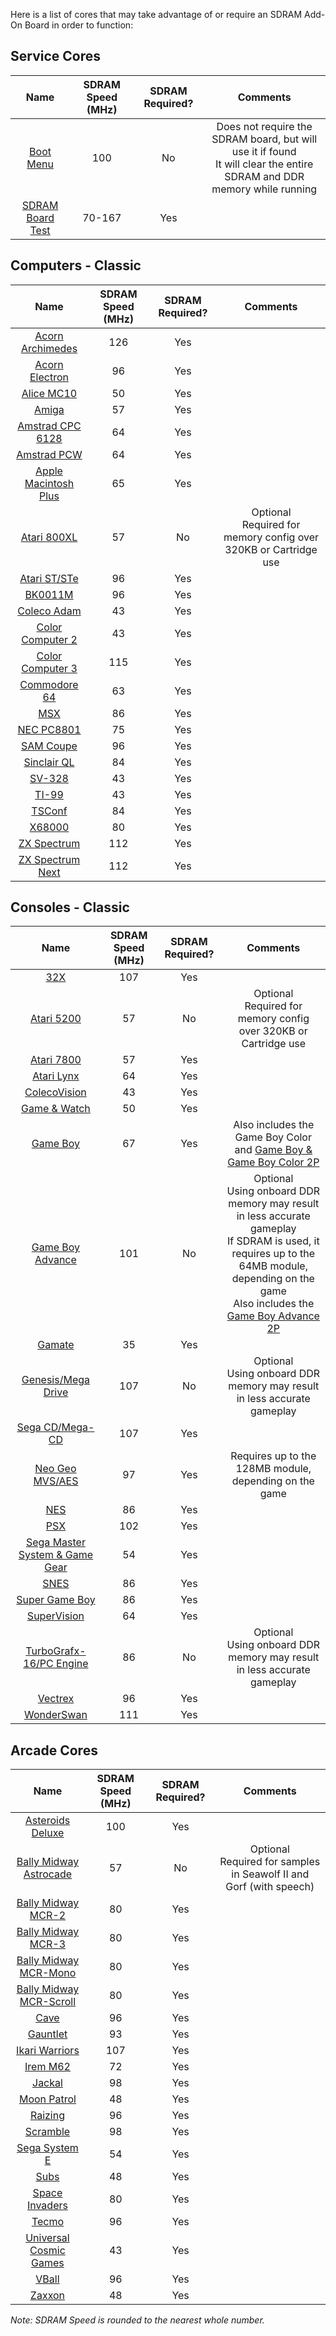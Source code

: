 Here is a list of cores that may take advantage of or require an SDRAM Add-On Board in order to function:
## Service Cores
| Name | SDRAM Speed (MHz) | SDRAM Required? | Comments |
|:---:|:---:|:---:|:---:|
| [Boot Menu](https://github.com/MiSTer-devel/Menu_MiSTer) | 100 | No | Does not require the SDRAM board, but will use it if found<br>It will clear the entire SDRAM and DDR memory while running |
| [SDRAM Board Test](https://github.com/MiSTer-devel/MemTest_MiSTer) | 70-167 | Yes | |

## Computers - Classic
| Name | SDRAM Speed (MHz) | SDRAM Required? | Comments |
|:---:|:---:|:---:|:---:|
| [Acorn Archimedes](https://github.com/MiSTer-devel/Archie_MiSTer) | 126 | Yes | |
| [Acorn Electron](https://github.com/MiSTer-devel/AcornElectron_MiSTer) | 96 | Yes | |
| [Alice MC10](https://github.com/MiSTer-devel/AliceMC10_MiSTer) | 50 | Yes | |
| [Amiga](https://github.com/MiSTer-devel/Minimig-AGA_MiSTer) | 57 | Yes | |
| [Amstrad CPC 6128](https://github.com/MiSTer-devel/Amstrad_MiSTer) | 64 | Yes | |
| [Amstrad PCW](https://github.com/MiSTer-devel/Amstrad-PCW_MiSTer) | 64 | Yes | |
| [Apple Macintosh Plus](https://github.com/MiSTer-devel/MacPlus_MiSTer) | 65 | Yes | |
| [Atari 800XL](https://github.com/MiSTer-devel/Atari800_MiSTer) | 57 | No | Optional<br>Required for memory config over 320KB or Cartridge use |
| [Atari ST/STe](https://github.com/MiSTer-devel/AtariST_MiSTer) | 96 | Yes | |
| [BK0011M](https://github.com/MiSTer-devel/BK0011M_MiSTer) | 96 | Yes | |
| [Coleco Adam](https://github.com/MiSTer-devel/ColecoAdam_MiSTer) | 43 | Yes | |
| [Color Computer 2](https://github.com/MiSTer-devel/CoCo2_MiSTer) | 43 | Yes | |
| [Color Computer 3](https://github.com/MiSTer-devel/CoCo3_MiSTer) | 115 | Yes | |
| [Commodore 64](https://github.com/MiSTer-devel/C64_MiSTer) | 63 | Yes | |
| [MSX](https://github.com/MiSTer-devel/MSX_MiSTer) | 86 | Yes | |
| [NEC PC8801](https://github.com/MiSTer-devel/PC88_MiSTer) | 75 | Yes | |
| [SAM Coupe](https://github.com/MiSTer-devel/SAM-Coupe_MiSTer) | 96 | Yes | |
| [Sinclair QL](https://github.com/MiSTer-devel/QL_MiSTer) | 84 | Yes | |
| [SV-328](https://github.com/MiSTer-devel/SVI328_MiSTer) | 43 | Yes | |
| [TI-99](https://github.com/MiSTer-devel/TI-99_4A_MiSTer) | 43 | Yes | |
| [TSConf](https://github.com/MiSTer-devel/TSConf_MiSTer) | 84 | Yes | |
| [X68000](https://github.com/MiSTer-devel/X68000_MiSTer) | 80 | Yes | |
| [ZX Spectrum](https://github.com/MiSTer-devel/ZX-Spectrum_MISTer) | 112 | Yes | |
| [ZX Spectrum Next](https://github.com/MiSTer-devel/ZXNext_MISTer) | 112 | Yes | |

## Consoles - Classic
| Name | SDRAM Speed (MHz) | SDRAM Required? | Comments |
|:---:|:---:|:---:|:---:|
| [32X](https://github.com/MiSTer-devel/S32X_MiSTer) | 107 | Yes | |
| [Atari 5200](https://github.com/MiSTer-devel/Atari800_MiSTer) | 57 | No | Optional<br>Required for memory config over 320KB or Cartridge use |
| [Atari 7800](https://github.com/MiSTer-devel/Atari7800_MiSTer) | 57 | Yes | |
| [Atari Lynx](https://github.com/MiSTer-devel/AtariLynx_MiSTer) | 64 | Yes | |
| [ColecoVision](https://github.com/MiSTer-devel/ColecoVision_MiSTer) | 43 | Yes | |
| [Game & Watch](https://github.com/MiSTer-devel/GnW_MiSTer) | 50 | Yes | |
| [Game Boy](https://github.com/MiSTer-devel/Gameboy_MiSTer) | 67 | Yes | Also includes the Game Boy Color and [Game Boy & Game Boy Color 2P](https://github.com/MiSTer-devel/Gameboy_MiSTer/tree/Gameboy2P) |
| [Game Boy Advance](https://github.com/MiSTer-devel/GBA_MiSTer) | 101 | No | Optional<br>Using onboard DDR memory may result in less accurate gameplay<br>If SDRAM is used, it requires up to the 64MB module, depending on the game<br>Also includes the [Game Boy Advance 2P](https://github.com/MiSTer-devel/GBA_MiSTer/tree/GBA2P) |
| [Gamate](https://github.com/MiSTer-devel/Gamate_MiSTer) | 35 | Yes | |
| [Genesis/Mega Drive](https://github.com/MiSTer-devel/Genesis_MiSTer) | 107 | No | Optional<br>Using onboard DDR memory may result in less accurate gameplay |
| [Sega CD/Mega-CD](https://github.com/MiSTer-devel/MegaCD_MiSTer) | 107 | Yes | |
| [Neo Geo MVS/AES](https://github.com/MiSTer-devel/NeoGeo_MiSTer) | 97 | Yes | Requires up to the 128MB module, depending on the game |
| [NES](https://github.com/MiSTer-devel/NES_MiSTer) | 86 | Yes | |
| [PSX](https://github.com/MiSTer-devel/PSX_MiSTer) | 102 | Yes | |
| [Sega Master System & Game Gear](https://github.com/MiSTer-devel/SMS_MiSTer) | 54 | Yes | |
| [SNES](https://github.com/MiSTer-devel/SNES_MiSTer) | 86 | Yes | |
| [Super Game Boy](https://github.com/MiSTer-devel/SGB_MiSTer) | 86 | Yes | |
| [SuperVision](https://github.com/MiSTer-devel/SuperVision_MiSTer) | 64 | Yes | |
| [TurboGrafx-16/PC Engine](https://github.com/MiSTer-devel/TurboGrafx16_MiSTer) | 86 | No | Optional<br>Using onboard DDR memory may result in less accurate gameplay |
| [Vectrex](https://github.com/MiSTer-devel/Vectrex_MiSTer) | 96 | Yes | |
| [WonderSwan](https://github.com/MiSTer-devel/WonderSwan_MiSTer) | 111 | Yes | |

## Arcade Cores
| Name | SDRAM Speed (MHz) | SDRAM Required? | Comments |
|:---:|:---:|:---:|:---:|
| [Asteroids Deluxe](https://github.com/MiSTer-devel/Arcade-AsteroidsDeluxe_MiSTer) | 100 | Yes | |
| [Bally Midway Astrocade](https://github.com/MiSTer-devel/Arcade-Astrocade_MiSTer) | 57 | No | Optional<br>Required for samples in Seawolf II and Gorf (with speech) |
| [Bally Midway MCR-2](https://github.com/MiSTer-devel/Arcade-MCR2_MiSTer) | 80 | Yes | |
| [Bally Midway MCR-3](https://github.com/MiSTer-devel/Arcade-MCR3_MiSTer) | 80 | Yes | |
| [Bally Midway MCR-Mono](https://github.com/MiSTer-devel/Arcade-MCR3Mono_MiSTer) | 80 | Yes | |
| [Bally Midway MCR-Scroll](https://github.com/MiSTer-devel/Arcade-MCR3Scroll_MiSTer) | 80 | Yes | |
| [Cave](https://github.com/MiSTer-devel/Arcade-Cave_MiSTer) | 96 | Yes | |
| [Gauntlet](https://github.com/MiSTer-devel/Arcade-Gauntlet_MiSTer) | 93 | Yes | |
| [Ikari Warriors](https://github.com/MiSTer-devel/Arcade-IkariWarriors_MiSTer) | 107 | Yes | |
| [Irem M62](https://github.com/MiSTer-devel/Arcade-IremM62_MiSTer) | 72 | Yes | |
| [Jackal](https://github.com/MiSTer-devel/Arcade-Jackal_MiSTer) | 98 | Yes | |
| [Moon Patrol](https://github.com/MiSTer-devel/Arcade-MoonPatrol_MiSTer) | 48 | Yes | |
| [Raizing](https://github.com/MiSTer-devel/Arcade-Raizing_MiSTer) | 96 | Yes | |
| [Scramble](https://github.com/MiSTer-devel/Arcade-Scramble_MiSTer) | 98 | Yes | |
| [Sega System E](https://github.com/MiSTer-devel/SMS_MiSTer) | 54 | Yes | |
| [Subs](https://github.com/MiSTer-devel/Arcade-Subs_MiSTer) | 48 | Yes | |
| [Space Invaders](https://github.com/MiSTer-devel/Arcade-SpaceInvaders_MiSTer) | 80 | Yes | |
| [Tecmo](https://github.com/MiSTer-devel/Arcade-Tecmo_MiSTer) | 96 | Yes | |
| [Universal<br>Cosmic Games](https://github.com/MiSTer-devel/Arcade-Cosmic_MiSTer) | 43 | Yes | |
| [VBall](https://github.com/MiSTer-devel/Arcade-VBall_MiSTer) | 96 | Yes | |
| [Zaxxon](https://github.com/MiSTer-devel/Arcade-Zaxxon_MiSTer) | 48 | Yes | |

_Note: SDRAM Speed is rounded to the nearest whole number._
